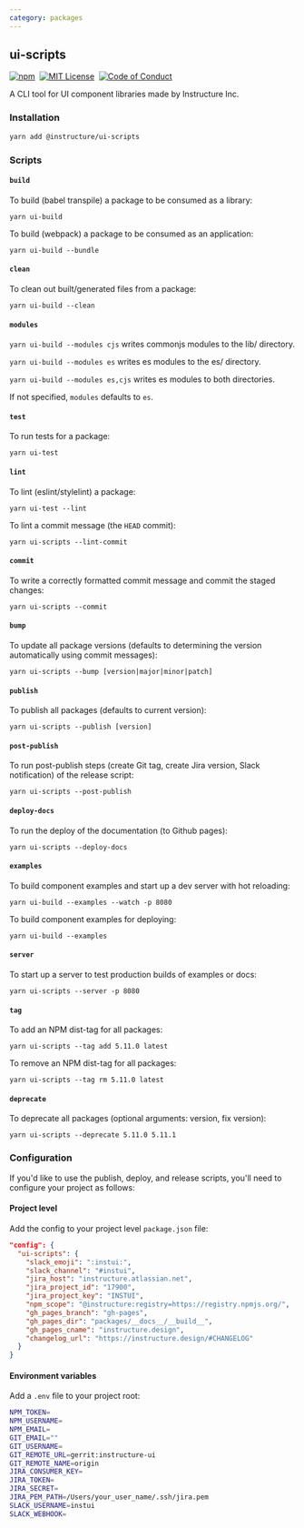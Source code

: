 ```yaml
---
category: packages
---
```


## ui-scripts

[![npm][npm]][npm-url]&nbsp;
[![MIT License][license-badge]][license]&nbsp;
[![Code of Conduct][coc-badge]][coc]

A CLI tool for UI component libraries made by Instructure Inc.

### Installation

```sh
yarn add @instructure/ui-scripts
```

### Scripts

#### `build`

To build (babel transpile) a package to be consumed as a library:

`yarn ui-build`

To build (webpack) a package to be consumed as an application:

`yarn ui-build --bundle`

#### `clean`

To clean out built/generated files from a package:

`yarn ui-build --clean`

#### `modules`

`yarn ui-build --modules cjs` writes commonjs modules to the lib/ directory.

`yarn ui-build --modules es` writes es modules to the es/ directory.

`yarn ui-build --modules es,cjs` writes es modules to both directories.

If not specified, `modules` defaults to `es`.

#### `test`

To run tests for a package:

`yarn ui-test`

#### `lint`

To lint (eslint/stylelint) a package:

`yarn ui-test --lint`

To lint a commit message (the `HEAD` commit):

`yarn ui-scripts --lint-commit`

#### `commit`

To write a correctly formatted commit message and commit the staged changes:

`yarn ui-scripts --commit`

#### `bump`

To update all package versions
(defaults to determining the version automatically using commit messages):

`yarn ui-scripts --bump [version|major|minor|patch]`

#### `publish`

To publish all packages (defaults to current version):

`yarn ui-scripts --publish [version]`

#### `post-publish`

To run post-publish steps
(create Git tag, create Jira version, Slack notification)
of the release script:

`yarn ui-scripts --post-publish`

#### `deploy-docs`

To run the deploy of the documentation (to Github pages):

`yarn ui-scripts --deploy-docs`

#### `examples`

To build component examples and start up a dev server with hot reloading:

`yarn ui-build --examples --watch -p 8080`

To build component examples for deploying:

`yarn ui-build --examples`

#### `server`

To start up a server to test production builds of examples or docs:

`yarn ui-scripts --server -p 8080`

#### `tag`

To add an NPM dist-tag for all packages:

`yarn ui-scripts --tag add 5.11.0 latest`

To remove an NPM dist-tag for all packages:

`yarn ui-scripts --tag rm 5.11.0 latest`

#### `deprecate`

To deprecate all packages (optional arguments: version, fix version):

`yarn ui-scripts --deprecate 5.11.0 5.11.1`

### Configuration

If you'd like to use the publish, deploy, and release scripts, you'll need to configure your project as follows:

#### Project level

Add the config to your project level `package.json` file:

```json
"config": {
  "ui-scripts": {
    "slack_emoji": ":instui:",
    "slack_channel": "#instui",
    "jira_host": "instructure.atlassian.net",
    "jira_project_id": "17900",
    "jira_project_key": "INSTUI",
    "npm_scope": "@instructure:registry=https://registry.npmjs.org/",
    "gh_pages_branch": "gh-pages",
    "gh_pages_dir": "packages/__docs__/__build__",
    "gh_pages_cname": "instructure.design",
    "changelog_url": "https://instructure.design/#CHANGELOG"
  }
}
```

#### Environment variables

Add a `.env` file to your project root:

```sh
NPM_TOKEN=
NPM_USERNAME=
NPM_EMAIL=
GIT_EMAIL=""
GIT_USERNAME=
GIT_REMOTE_URL=gerrit:instructure-ui
GIT_REMOTE_NAME=origin
JIRA_CONSUMER_KEY=
JIRA_TOKEN=
JIRA_SECRET=
JIRA_PEM_PATH=/Users/your_user_name/.ssh/jira.pem
SLACK_USERNAME=instui
SLACK_WEBHOOK=
```

[npm]: https://img.shields.io/npm/v/@instructure/ui-scripts.svg
[npm-url]: https://npmjs.com/package/@instructure/ui-scripts
[license-badge]: https://img.shields.io/npm/l/instructure-ui.svg?style=flat-square
[license]: https://github.com/instructure/instructure-ui/blob/master/LICENSE
[coc-badge]: https://img.shields.io/badge/code%20of-conduct-ff69b4.svg?style=flat-square
[coc]: https://github.com/instructure/instructure-ui/blob/master/CODE_OF_CONDUCT.md
